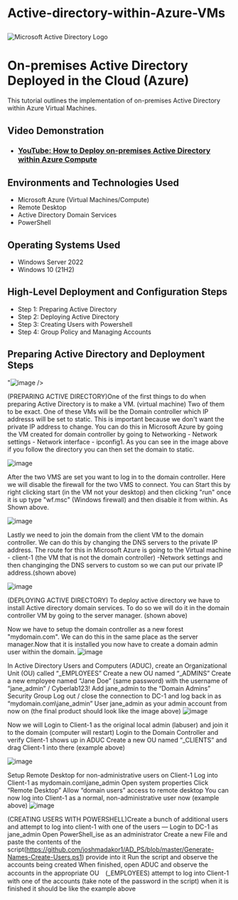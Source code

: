 # Active-directory-within-Azure-VMs<p align="center">
<img src="https://i.imgur.com/pU5A58S.png" alt="Microsoft Active Directory Logo"/>
</p>

<h1>On-premises Active Directory Deployed in the Cloud (Azure)</h1>
This tutorial outlines the implementation of on-premises Active Directory within Azure Virtual Machines.<br />


<h2>Video Demonstration</h2>

- ### [YouTube: How to Deploy on-premises Active Directory within Azure Compute](https://www.youtube.com)

<h2>Environments and Technologies Used</h2>

- Microsoft Azure (Virtual Machines/Compute)
- Remote Desktop
- Active Directory Domain Services
- PowerShell

<h2>Operating Systems Used </h2>

- Windows Server 2022
- Windows 10 (21H2)

<h2>High-Level Deployment and Configuration Steps</h2>

- Step 1: Preparing Active Directory
- Step 2: Deploying Active Directory
- Step 3: Creating Users with Powershell
- Step 4: Group Policy and Managing Accounts

<h2>Preparing Active Directory and Deployment Steps</h2>

<p>

"![image](https://github.com/user-attachments/assets/a4f59af1-6444-4c97-a95e-ad1a2996ad2d)
/>
</p>

</p>
(PREPARING ACTIVE DIRECTORY)One of the first things to do when preparing Active Directory is to make a VM. (virtual machine) Two of them to be exact. One of these VMs will be the Domain controller which IP addresss will be set to static. This is important because we don't want the private IP address to change. You can do this in Microsoft Azure by going the VM created for domain controller by going to Networking - Network settings - Network interface - ipconfig1. As you can see in the image above if you follow the directory you can then set the domain to static.   

![image](https://github.com/user-attachments/assets/d87ab95b-ab25-4d6b-8193-0384e5c185ac)
</p>
<p>
After the two VMS are set you want to log in to the domain controller. Here we will disable the firewall for the two VMS to connect. You can Start this by right clicking start (in the VM not your desktop) and then clicking "run" once it is up type "wf.msc" (Windows firewall) and then disable it from within. As Shown above. 

![image](https://github.com/user-attachments/assets/5c146a0e-c85b-4aa3-8d04-90393649c961)

Lastly we need to join the domain from the client VM to the domain controller. We can do this by changing the DNS servers to the private IP address. The route for this in Microsoft Azure is going to the Virtual machine - client-1 (the VM that is not the domain controller) -Network settings  and then changinging the DNS servers to custom so we can put our private IP address.(shown above)

![image](https://github.com/user-attachments/assets/4dbe9067-5372-4045-96aa-bb1326e7844d)

(DEPLOYING ACTIVE DIRECTORY) To deploy active directory we have to install Active directory domain services. To do so we will do it in the domain controller VM by going to the server manager. (shown above)

Now we have to setup the domain controller as a new forest "mydomain.com". We can do this in the same place as the server manager.Now that it is installed you now have to create a domain admin user within the domain.
![image](https://github.com/user-attachments/assets/71db4271-fc00-4cca-9dfc-9c4754a3ca3b)

In Active Directory Users and Computers (ADUC), create an Organizational Unit (OU) called “_EMPLOYEES”
Create a new OU named “_ADMINS”
Create a new employee named “Jane Doe” (same password) with the username of “jane_admin” / Cyberlab123!
Add jane_admin to the “Domain Admins” Security Group
Log out / close the connection to DC-1 and log back in as “mydomain.com\jane_admin”
User jane_admin as your admin account from now on 
(the final product should look like the image above)
![image](https://github.com/user-attachments/assets/b2d50843-03d5-4531-b40f-051a79e2b86d)

Now we will Login to Client-1 as the original local admin (labuser) and join it to the domain (computer will restart)
Login to the Domain Controller and verify Client-1 shows up in ADUC
Create a new OU named “_CLIENTS” and drag Client-1 into there
(example above)

![image](https://github.com/user-attachments/assets/d3d800df-7631-4dee-9195-e761f1cf1a3e)

Setup Remote Desktop for non-administrative users on Client-1
Log into Client-1 as mydomain.com\jane_admin
Open system properties
Click “Remote Desktop”
Allow “domain users” access to remote desktop
You can now log into Client-1 as a normal, non-administrative user now
(example above)
![image](https://github.com/user-attachments/assets/0233cbed-63f2-4a7f-8727-2fb6bc12b35a)

(CREATING USERS WITH POWERSHELL)Create a bunch of additional users and attempt to log into client-1 with one of the users
—
Login to DC-1 as jane_admin
Open PowerShell_ise as an administrator
Create a new File and paste the contents of the script(https://github.com/joshmadakor1/AD_PS/blob/master/Generate-Names-Create-Users.ps1) provide into it
Run the script and observe the accounts being created
When finished, open ADUC and observe the accounts in the appropriate OU　(_EMPLOYEES)
attempt to log into Client-1 with one of the accounts (take note of the password in the script)
when it is finished it should be like the example above 






